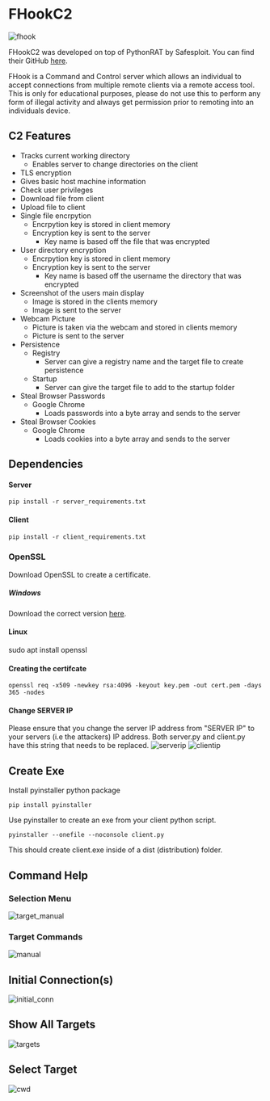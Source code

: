 # FHookC2
![fhook](https://github.com/fish-not-phish/FHook/assets/69283986/1f0618be-9fda-47ec-a400-5e1c82a0d148)

FHookC2 was developed on top of PythonRAT by Safesploit. You can find their GitHub [here](https://github.com/safesploit/PythonRAT/tree/main).

FHook is a Command and Control server which allows an individual to accept connections from multiple remote clients via a remote access tool. This is only for educational purposes, please do not use this to perform any form of illegal activity and always get permission prior to remoting into an individuals device.

## C2 Features
+ Tracks current working directory
  + Enables server to change directories on the client
+ TLS encryption
+ Gives basic host machine information
+ Check user privileges
+ Download file from client
+ Upload file to client
+ Single file encrpytion
  + Encrpytion key is stored in client memory
  + Encryption key is sent to the server
    + Key name is based off the file that was encrypted
+ User directory encryption
  + Encrpytion key is stored in client memory
  + Encryption key is sent to the server
    + Key name is based off the username the directory that was encrypted
+ Screenshot of the users main display
  + Image is stored in the clients memory
  + Image is sent to the server
+ Webcam Picture
  + Picture is taken via the webcam and stored in clients memory
  + Picture is sent to the server
+ Persistence
  + Registry
    + Server can give a registry name and the target file to create persistence
  + Startup
    + Server can give the target file to add to the startup folder
+ Steal Browser Passwords
  + Google Chrome
    + Loads passwords into a byte array and sends to the server
+ Steal Browser Cookies
  + Google Chrome
    + Loads cookies into a byte array and sends to the server

## Dependencies
#### Server
```
pip install -r server_requirements.txt
```
#### Client
```
pip install -r client_requirements.txt
```
### OpenSSL
Download OpenSSL to create a certificate.
##### Windows
Download the correct version [here](https://slproweb.com/products/Win32OpenSSL.html).
#### Linux
sudo apt install openssl
#### Creating the certifcate
```
openssl req -x509 -newkey rsa:4096 -keyout key.pem -out cert.pem -days 365 -nodes
```
#### Change SERVER IP
Please ensure that you change the server IP address from "SERVER IP" to your servers (i.e the attackers) IP address. Both server.py and client.py have this string that needs to be replaced.
![serverip](https://github.com/fish-not-phish/FHook/assets/69283986/8e508688-9eb3-4738-840a-09b5aafc59e7)
![clientip](https://github.com/fish-not-phish/FHook/assets/69283986/1d2878ca-d719-4278-b5b2-335cc085adaa)

## Create Exe
Install pyinstaller python package
```
pip install pyinstaller
```
Use pyinstaller to create an exe from your client python script.
```
pyinstaller --onefile --noconsole client.py
```
This should create client.exe inside of a dist (distribution) folder.
## Command Help
### Selection Menu
![target_manual](https://github.com/fish-not-phish/FHook/assets/69283986/dbcf7c9b-33da-4b55-9e87-e128b7d316f7)
### Target Commands
![manual](https://github.com/fish-not-phish/FHook/assets/69283986/9a74a286-26e4-44ba-abae-8e1498489708)
## Initial Connection(s)
![initial_conn](https://github.com/fish-not-phish/FHook/assets/69283986/d50dcc66-e55c-475c-b6bd-3d0762ae2abf)
## Show All Targets
![targets](https://github.com/fish-not-phish/FHook/assets/69283986/056de647-c5ab-4877-bf9c-138bd1018e38)
## Select Target
![cwd](https://github.com/fish-not-phish/FHook/assets/69283986/060f4571-4223-49b3-a82d-9d0cebd0ddc4)

